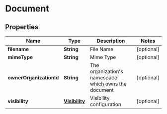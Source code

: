 
# Document

## Properties
Name | Type | Description | Notes
------------ | ------------- | ------------- | -------------
**filename** | **String** | File Name |  [optional]
**mimeType** | **String** | Mime Type |  [optional]
**ownerOrganizationId** | **String** | The organization&#39;s namespace which owns the document |  [optional]
**visibility** | [**Visibility**](Visibility.md) | Visibility configuration |  [optional]



